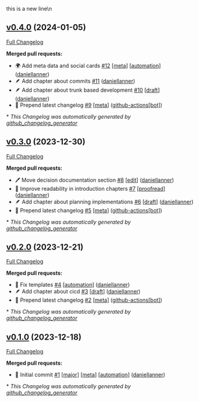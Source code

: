 this is a new line\n

## [v0.4.0](https://github.com/the-anatomy-of-collaboration/book/tree/v0.4.0) (2024-01-05)

[Full Changelog](https://github.com/the-anatomy-of-collaboration/book/compare/v0.3.0...v0.4.0)

**Merged pull requests:**

- 🌍 Add meta data and social cards [\#12](https://github.com/the-anatomy-of-collaboration/book/pull/12) [[meta](https://github.com/the-anatomy-of-collaboration/book/labels/meta)] [[automation](https://github.com/the-anatomy-of-collaboration/book/labels/automation)] ([daniellanner](https://github.com/daniellanner))
- 🪶  Add chapter about commits [\#11](https://github.com/the-anatomy-of-collaboration/book/pull/11) ([daniellanner](https://github.com/daniellanner))
- 🪶  Add chapter about trunk based development [\#10](https://github.com/the-anatomy-of-collaboration/book/pull/10) [[draft](https://github.com/the-anatomy-of-collaboration/book/labels/draft)] ([daniellanner](https://github.com/daniellanner))
- 🤖 Prepend latest changelog [\#9](https://github.com/the-anatomy-of-collaboration/book/pull/9) [[meta](https://github.com/the-anatomy-of-collaboration/book/labels/meta)] ([github-actions[bot]](https://github.com/apps/github-actions))



\* *This Changelog was automatically generated by [github_changelog_generator](https://github.com/github-changelog-generator/github-changelog-generator)*

## [v0.3.0](https://github.com/the-anatomy-of-collaboration/book/tree/v0.3.0) (2023-12-30)

[Full Changelog](https://github.com/the-anatomy-of-collaboration/book/compare/v0.2.0...v0.3.0)

**Merged pull requests:**

- 🖊️ Move decision documentation section [\#8](https://github.com/the-anatomy-of-collaboration/book/pull/8) [[edit](https://github.com/the-anatomy-of-collaboration/book/labels/edit)] ([daniellanner](https://github.com/daniellanner))
- 📝 Improve readability in introduction chapters [\#7](https://github.com/the-anatomy-of-collaboration/book/pull/7) [[proofread](https://github.com/the-anatomy-of-collaboration/book/labels/proofread)] ([daniellanner](https://github.com/daniellanner))
- 🪶  Add chapter about planning implementations [\#6](https://github.com/the-anatomy-of-collaboration/book/pull/6) [[draft](https://github.com/the-anatomy-of-collaboration/book/labels/draft)] ([daniellanner](https://github.com/daniellanner))
- 🤖 Prepend latest changelog [\#5](https://github.com/the-anatomy-of-collaboration/book/pull/5) [[meta](https://github.com/the-anatomy-of-collaboration/book/labels/meta)] ([github-actions[bot]](https://github.com/apps/github-actions))



\* *This Changelog was automatically generated by [github_changelog_generator](https://github.com/github-changelog-generator/github-changelog-generator)*

## [v0.2.0](https://github.com/the-anatomy-of-collaboration/book/tree/v0.2.0) (2023-12-21)

[Full Changelog](https://github.com/the-anatomy-of-collaboration/book/compare/v0.1.0...v0.2.0)

**Merged pull requests:**

- 🤖  Fix templates [\#4](https://github.com/the-anatomy-of-collaboration/book/pull/4) [[automation](https://github.com/the-anatomy-of-collaboration/book/labels/automation)] ([daniellanner](https://github.com/daniellanner))
- 🪶  Add chapter about cicd [\#3](https://github.com/the-anatomy-of-collaboration/book/pull/3) [[draft](https://github.com/the-anatomy-of-collaboration/book/labels/draft)] ([daniellanner](https://github.com/daniellanner))
- 🤖 Prepend latest changelog [\#2](https://github.com/the-anatomy-of-collaboration/book/pull/2) [[meta](https://github.com/the-anatomy-of-collaboration/book/labels/meta)] ([github-actions[bot]](https://github.com/apps/github-actions))



\* *This Changelog was automatically generated by [github_changelog_generator](https://github.com/github-changelog-generator/github-changelog-generator)*

## [v0.1.0](https://github.com/the-anatomy-of-collaboration/book/tree/v0.1.0) (2023-12-18)

[Full Changelog](https://github.com/the-anatomy-of-collaboration/book/compare/46d5b05b3fa2dc916e83fea2188a7c9ee0b389e2...v0.1.0)

**Merged pull requests:**

- 🎉 Initial commit [\#1](https://github.com/the-anatomy-of-collaboration/book/pull/1) [[major](https://github.com/the-anatomy-of-collaboration/book/labels/major)] [[meta](https://github.com/the-anatomy-of-collaboration/book/labels/meta)] [[automation](https://github.com/the-anatomy-of-collaboration/book/labels/automation)] ([daniellanner](https://github.com/daniellanner))



\* *This Changelog was automatically generated by [github_changelog_generator](https://github.com/github-changelog-generator/github-changelog-generator)*

